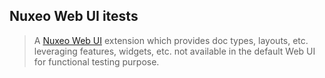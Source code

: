 ## Nuxeo Web UI itests

> A [Nuxeo Web UI](https://github.com/nuxeo/nuxeo-web-ui) extension which provides doc types, layouts, etc. leveraging features, widgets, etc. not available in the default Web UI for functional testing purpose.